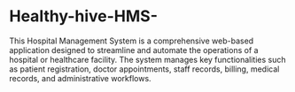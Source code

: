 # Healthy-hive-HMS-
This Hospital Management System is a comprehensive web-based application designed to streamline and automate the operations of a hospital or healthcare facility. The system manages key functionalities such as patient registration, doctor appointments, staff records, billing, medical records, and administrative workflows.
